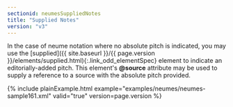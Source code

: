 ```yaml
---
sectionid: neumesSuppliedNotes
title: "Supplied Notes"
version: "v3"
---
```




In the case of neume notation where no absolute pitch is indicated, you may use the
[supplied]({{ site.baseurl }}/{{ page.version }}/elements/supplied.html){:.link_odd_elementSpec} element to indicate an editorially-added pitch. This element's
**@source** attribute may be used to supply a reference to a source with the
absolute pitch provided.

{% include plainExample.html example="examples/neumes/neumes-sample161.xml" valid="true" version=page.version %}

